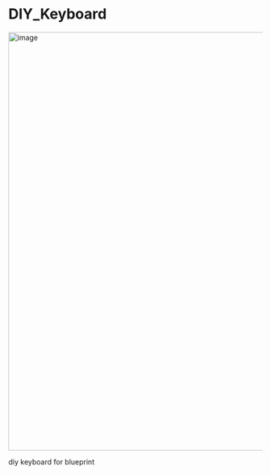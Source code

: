 # DIY_Keyboard
<img width="1165" height="827" alt="image" src="https://github.com/user-attachments/assets/a4d1abef-592a-42df-8a7a-8c5edc85bdb3" />

diy keyboard for blueprint
